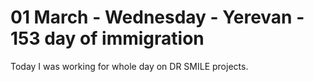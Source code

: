 # 01 March - Wednesday - Yerevan - 153 day of immigration

Today I was working for whole day on DR SMILE projects.